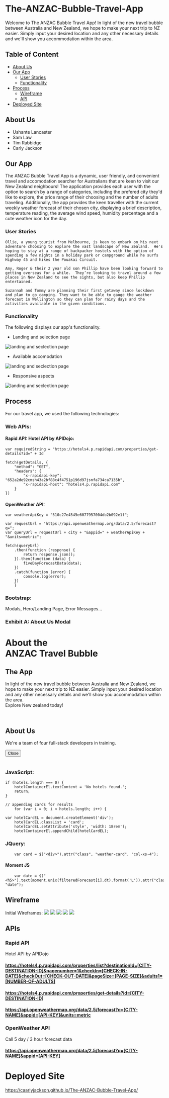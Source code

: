 # The-ANZAC-Bubble-Travel-App

Welcome to The ANZAC Bubble Travel App!
In light of the new travel bubble between Australia and New Zealand, we hope to make your next trip to NZ easier. Simply input your desired location and any other necessary details and we'll show you accommodation within the area.

## Table of Content
- [About Us](#About-Us)
- [Our App](#Our-App)
    - [User Stories](#User-Stories)
    - [Functionality](#Functionality)
- [Process](#Process)
    - [Wireframe](#Wireframe)
    - [API](#API)
- [Deployed Site](#Deployed-Site)

## About Us
- Ushante Lancaster
- Sam Law
- Tim Rabbidge
- Carly Jackson

## Our App
The ANZAC Bubble Travel App is a dynamic, user friendly, and convenient travel and accomodation searcher for Australians that are keen to visit our New Zealand neighbours! The application provides each user with the option to search by a range of categories, including the prefered city they'd like to explore, the price range of their choosing and the number of adults traveling. Additionally, the app provides the keen traveller with the current weekly weather forecast of their chosen city, displaying a brief description, temperature reading, the average wind speed, humidity percentage and a cute weather icon for the day.

### User Stories
    Ollie, a young tourist from Melbourne, is keen to embark on his next adventure choosing to explore the vast landscape of New Zealand.  He's hoping to stay at a range of backpacker hostels with the option of spending a few nights in a holiday park or campground while he surfs Highway 45 and hikes the Pouakai Circuit.

    Amy, Roger & their 2 year old son Phillip have been looking forward to getting overseas for a while.  They’re looking to travel around a few places in New Zealand to see the sights, but also keep Phillip entertained.

    Suzannah and Tommy are planning their first getaway since lockdown  and plan to go camping. They want to be able to gauge the weather forecast in Wellington so they can plan for rainy days and the activities available in the given conditions.

### Functionality
The following displays our app's functionality.

- Landing and selection page

![landing and seclection page](assets\images\ezgif.com-gif-maker(1).gif)


-  Available accomodation

![landing and seclection page](assets\images\ezgif.com-gif-maker(2).gif)


- Responsive aspects

![landing and seclection page](assets\images\ezgif.com-gif-maker(3).gif)

## Process
For our travel app, we used the following technologies:
### Web APIs:
#### Rapid API: Hotel API by APIDojo:
    var requiredString = "https://hotels4.p.rapidapi.com/properties/get-details?id=" + Id

    fetch(getDetails, {
        "method": "GET",
        "headers": {
            "x-rapidapi-key": "652a2de92cmsh43a2bf88c4f4751p196d97jsnfa734ca7135b",
            "x-rapidapi-host": "hotels4.p.rapidapi.com"
        }
    })

#### OpenWeather API:
    var weatherApiKey = "510c27e4545e6077957004db2b092e1f";

    var requestUrl = "https://api.openweathermap.org/data/2.5/forecast?q=";
    var queryUrl = requestUrl + city + "&appid=" + weatherApiKey + "&units=metric";

    fetch(queryUrl)
        .then(function (response) {
            return response.json();
        }).then(function (data) {
            fiveDayForecastData(data);
        })
        .catch(function (error) {
            console.log(error);
        })
        }


### Bootstrap:
Modals, Hero/Landing Page, Error Messages...
### Exhibit A: About Us Modal
<div class="modal fade" id="AboutUsModal" tabindex="-1" aria-labelledby="AboutUsModalLabel" aria-hidden="true">
        <div class="modal-dialog modal-dialog-centered">
            <div class="modal-content">
                <div class="modal-header">
                    <!-- Title -->
                    <h1 class="modal-title" id="AboutUsModalLabel">
                        About the <br><strong> ANZAC Travel Bubble</strong>
                    </h1>
                </div>
                <div class="modal-body">
                    <!-- About App Body Content -->
                    <h2>The App</h2>
                    <p>In light of the new travel bubble between Australia and New Zealand, we hope to make
                        your next trip to NZ easier. Simply input your desired location and any other necessary
                        details and we'll show you accommodation within the area.
                        <br>
                        Explore New zealand today!
                    </p>
                    <br />
                    <!-- About Team -->
                    <h2>About Us</h2>
                    <p>We're a team of four full-stack developers in training.</p>
                </div>
                <div class="modal-footer">
                    <button type="button" class="btn btn-secondary custom-btn" data-dismiss="modal">Close</button>
                </div>
            </div>
        </div>
    </div>
    <br />


### JavaScript:
    if (hotels.length === 0) {
        hotelContainerEl.textContent = 'No hotels found.';
        return;
    }

    // appending cards for results
        for (var i = 0; i < hotels.length; i++) {

    var hotelCardEL = document.createElement('div');
        hotelCardEL.classList = 'card';
        hotelCardEL.setAttribute('style', 'width: 18rem');
        hotelContainerEl.appendChild(hotelCardEL);


### JQuery:
        var card = $("<div>").attr("class", "weather-card", "col-xs-4");


#### Moment JS
        var date = $("<h5>").text(moment.unix(filteredForecast[i].dt).format('L')).attr("class", "date");


## Wireframe
Initial Wireframes:
<img src='./assets/images/Wireframe-1a.png'>
<img src='./assets/images/Wireframe-2a.png'>
<img src='./assets/images/Wireframe-2b.png'>
<img src='./assets/images/Wireframe-2c.png'>
<img src='./assets/images/Wireframe-3a.png'>


## APIs
### Rapid API
Hotel API by APIDojo
#### https://hotels4.p.rapidapi.com/properties/list?destinationId=[CITY-DESTINATION-ID]&pagenumber=1&checkIn=[CHECK-IN-DATE]&checkOut=[CHECK-OUT-DATE]&pageSize=[PAGE-SIZE]&adults1=[NUMBER-OF-ADULTS]
#### https://hotels4.p.rapidapi.com/properties/get-details?id=[CITY-DESTINATION-ID]
#### https://api.openweathermap.org/data/2.5/forecast?q=[CITY-NAME]&appid=[API-KEY]&units=metric

### OpenWeather API
Call 5 day / 3 hour forecast data
#### https://api.openweathermap.org/data/2.5/forecast?q=[CITY-NAME]&appid=[API-KEY]


# Deployed Site
https://caarlyjackson.github.io/The-ANZAC-Bubble-Travel-App/ 
